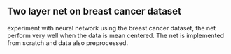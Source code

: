 ## Two layer net on breast cancer dataset
experiment with neural network using the breast cancer dataset, the net perform very well when the data is mean centered. The net is implemented from scratch and data also preprocessed.
